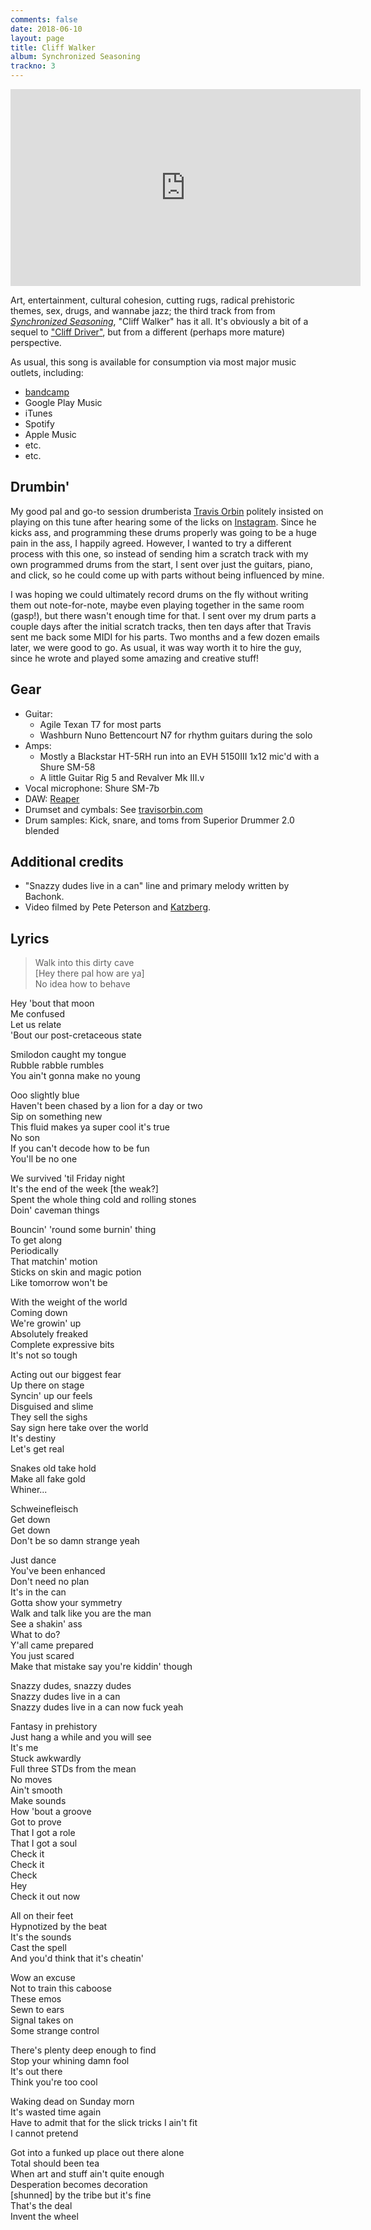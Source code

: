 ```yaml
---
comments: false
date: 2018-06-10
layout: page
title: Cliff Walker
album: Synchronized Seasoning
trackno: 3
---
```


<iframe width="560" height="315" src="https://www.youtube.com/embed/PMaBDVKe7kE" frameborder="0" allowfullscreen></iframe>

Art, entertainment, cultural cohesion, cutting rugs,
radical prehistoric themes, sex, drugs, and wannabe jazz;
the third track from
from [_Synchronized Seasoning_](/music/synchronized-seasoning),
"Cliff Walker" has it all.
It's obviously a bit of a sequel to
["Cliff Driver"](/music/songs-these-are-songs/cliff-driver),
but from a different (perhaps more mature) perspective.

As usual, this song is available for consumption via most major music outlets,
including:

* [bandcamp](https://petepeterson.bandcamp.com/track/cliff-walker)
* Google Play Music
* iTunes
* Spotify
* Apple Music
* etc.
* etc.


## Drumbin'

My good pal and go-to session drumberista
[Travis Orbin](http://travisorbin.com)
politely insisted on playing on this tune after hearing some of the licks on
[Instagram](https://instagram.com/petepppeterson).
Since he kicks ass,
and programming these drums properly was going to be a huge pain in the ass,
I happily agreed.
However, I wanted to try a different process with this one,
so instead of sending him
a scratch track with my own programmed drums from the start,
I sent over just the guitars, piano, and click,
so he could come up with parts without being influenced by mine.

I was hoping we could ultimately record drums on the fly without writing them out note-for-note,
maybe even playing together in the same room (gasp!),
but there wasn't enough time for that.
I sent over my drum parts a couple days after the initial scratch tracks,
then ten days after that Travis sent me back some MIDI for his parts.
Two months and a few dozen emails later, we were good to go.
As usual, it was way worth it to hire the guy,
since he wrote and played some amazing and creative stuff!


## Gear

* Guitar:
  * Agile Texan T7 for most parts
  * Washburn Nuno Bettencourt N7 for rhythm guitars during the solo
* Amps:
  * Mostly a Blackstar HT-5RH run into an EVH 5150III 1x12 mic'd with a
    Shure SM-58
  * A little Guitar Rig 5 and Revalver Mk III.v
* Vocal microphone: Shure SM-7b
* DAW: [Reaper](https://www.reaper.fm/)
* Drumset and cymbals: See [travisorbin.com](http://travisorbin.com/equipment.htm)
* Drum samples: Kick, snare, and toms from Superior Drummer 2.0 blended


## Additional credits

* "Snazzy dudes live in a can" line and primary melody written by Bachonk.
* Video filmed by Pete Peterson and [Katzberg](https://soundcloud.com/katzberg).


## Lyrics

>Walk into this dirty cave<br>
[Hey there pal how are ya]<br>
No idea how to behave
>
Hey 'bout that moon<br>
Me confused<br>
Let us relate<br>
'Bout our post-cretaceous state
>
Smilodon caught my tongue<br>
Rubble rabble rumbles<br>
You ain't gonna make no young
>
Ooo slightly blue<br>
Haven't been chased by a lion for a day or two<br>
Sip on something new<br>
This fluid makes ya super cool it's true<br>
No son<br>
If you can't decode how to be fun<br>
You'll be no one
>
We survived 'til Friday night<br>
It's the end of the week [the weak?]<br>
Spent the whole thing cold and rolling stones<br>
Doin' caveman things
>
Bouncin' 'round some burnin' thing<br>
To get along<br>
Periodically<br>
That matchin' motion<br>
Sticks on skin and magic potion<br>
Like tomorrow won't be
>
With the weight of the world<br>
Coming down<br>
We're growin' up<br>
Absolutely freaked<br>
Complete expressive bits<br>
It's not so tough
>
Acting out our biggest fear<br>
Up there on stage<br>
Syncin' up our feels<br>
Disguised and slime<br>
They sell the sighs<br>
Say sign here take over the world<br>
It's destiny<br>
Let's get real
>
Snakes old take hold<br>
Make all fake gold<br>
Whiner...
>
Schweinefleisch<br>
Get down<br>
Get down<br>
Don't be so damn strange yeah
>
Just dance<br>
You've been enhanced<br>
Don't need no plan<br>
It's in the can<br>
Gotta show your symmetry<br>
Walk and talk like you are the man<br>
See a shakin' ass<br>
What to do?<br>
Y'all came prepared<br>
You just scared<br>
Make that mistake say you're kiddin' though
>
Snazzy dudes, snazzy dudes<br>
Snazzy dudes live in a can<br>
Snazzy dudes live in a can now fuck yeah
>
Fantasy in prehistory<br>
Just hang a while and you will see<br>
It's me<br>
Stuck awkwardly<br>
Full three STDs from the mean<br>
No moves<br>
Ain't smooth<br>
Make sounds<br>
How 'bout a groove<br>
Got to prove<br>
That I got a role<br>
That I got a soul<br>
Check it<br>
Check it<br>
Check<br>
Hey<br>
Check it out now
>
All on their feet<br>
Hypnotized by the beat<br>
It's the sounds<br>
Cast the spell<br>
And you'd think that it's cheatin'
>
Wow an excuse<br>
Not to train this caboose<br>
These emos<br>
Sewn to ears<br>
Signal takes on<br>
Some strange control
>
There's plenty deep enough to find<br>
Stop your whining damn fool<br>
It's out there<br>
Think you're too cool
>
Waking dead on Sunday morn<br>
It's wasted time again<br>
Have to admit that for the slick tricks I ain't fit<br>
I cannot pretend
>
Got into a funked up place out there alone<br>
Total should been tea<br>
When art and stuff ain't quite enough<br>
Desperation becomes decoration<br>
[shunned] by the tribe but it's fine<br>
That's the deal<br>
Invent the wheel
